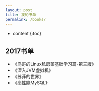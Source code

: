 ```yaml
---
layout: post
title: 我的书单
permalink: /books/
---
```


* content
{:toc}

2017书单
-----------------------------------------------------------------

+ 《鸟哥的Linux私房菜基础学习篇-第三版》
+ 《深入JVM虚拟机》
+ 《苏菲的世界》
+ 《高性能MySQL》

